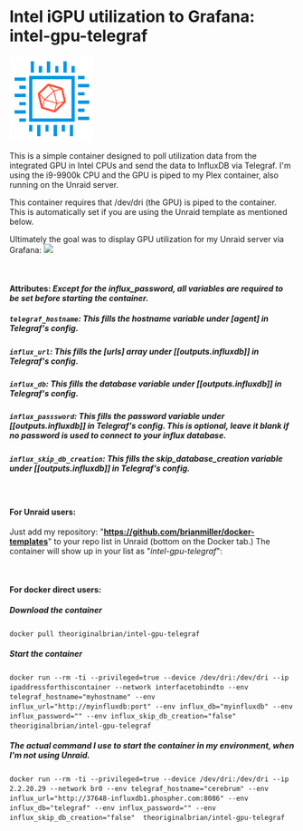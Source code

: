 # Intel iGPU utilization to Grafana: intel-gpu-telegraf

<img width=150px height=150px src="https://github.com/brianmiller/docker-templates/raw/master/intel-gpu-telegraf/intel_telegraf.png"></img>

This is a simple container designed to poll utilization data from the integrated GPU in Intel CPUs and send the data to InfluxDB via Telegraf.   I'm using the i9-9900k CPU and the GPU is piped to my Plex container, also running on the Unraid server.

This container requires that /dev/dri (the GPU) is piped to the container.  This is automatically set if you are using the Unraid template as mentioned below.

Ultimately the goal was to display GPU utilization for my Unraid server via Grafana: 
<img src=https://github.com/brianmiller/docker-intel-gpu-telegraf/raw/master/grafana_screenshot.png></img>

<br>

#### Attributes: *Except for the influx_password, all variables are required to be set before starting the container.*
##### `telegraf_hostname`: This fills the hostname variable under [agent] in Telegraf's config.  
##### `influx_url`: This fills the [urls] array under [[outputs.influxdb]] in Telegraf's config.
##### `influx_db`: This fills the database variable under [[outputs.influxdb]] in Telegraf's config.
##### `influx_passsword`: This fills the password variable under [[outputs.influxdb]] in Telegraf's config. This is optional, leave it blank if no password is used to connect to your influx database.
##### `influx_skip_db_creation`: This fills the skip_database_creation variable under [[outputs.influxdb]] in Telegraf's config.

<br>

#### For Unraid users:
Just add my repository: "**https://github.com/brianmiller/docker-templates**" to your repo list in Unraid (bottom on the Docker tab.) The container will show up in your list as "*intel-gpu-telegraf*":

<br>

#### For docker direct users: <br>
 ##### Download the container
`docker pull theoriginalbrian/intel-gpu-telegraf`
 ##### Start the container
`docker run --rm -ti --privileged=true --device /dev/dri:/dev/dri --ip ipaddressforthiscontainer --network interfacetobindto --env telegraf_hostname="myhostname" --env influx_url="http://myinfluxdb:port" --env influx_db="myinfluxdb" --env influx_password="" --env influx_skip_db_creation="false"  theoriginalbrian/intel-gpu-telegraf`
##### The actual command I use to start the container in my environment, when I'm not using Unraid.
`docker run --rm -ti --privileged=true --device /dev/dri:/dev/dri --ip 2.2.20.29 --network br0 --env telegraf_hostname="cerebrum" --env influx_url="http://37648-influxdb1.phospher.com:8086" --env influx_db="telegraf" --env influx_password="" --env influx_skip_db_creation="false"  theoriginalbrian/intel-gpu-telegraf`



